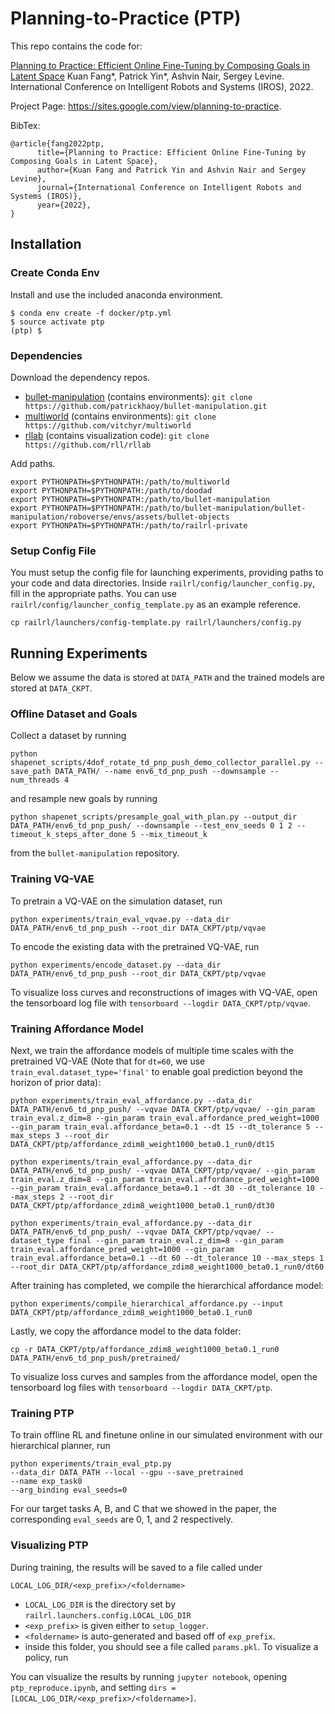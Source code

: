 
# Planning-to-Practice (PTP)

This repo contains the code for:

[Planning to Practice: Efficient Online Fine-Tuning by Composing Goals in Latent Space](https://arxiv.org/abs/2106.00671)
Kuan Fang*, Patrick Yin*, Ashvin Nair, Sergey Levine. 
International Conference on Intelligent Robots and Systems (IROS), 2022.

Project Page: https://sites.google.com/view/planning-to-practice.

BibTex:
```
@article{fang2022ptp,
      title={Planning to Practice: Efficient Online Fine-Tuning by Composing Goals in Latent Space}, 
      author={Kuan Fang and Patrick Yin and Ashvin Nair and Sergey Levine},
      journal={International Conference on Intelligent Robots and Systems (IROS)}, 
      year={2022},
}
```

## Installation

### Create Conda Env

Install and use the included anaconda environment.
```
$ conda env create -f docker/ptp.yml
$ source activate ptp
(ptp) $
```

### Dependencies
Download the dependency repos.
- [bullet-manipulation](https://github.com/patrickhaoy/bullet-manipulation) (contains environments): ```git clone https://github.com/patrickhaoy/bullet-manipulation.git```
- [multiworld](https://github.com/vitchyr/multiworld) (contains environments): ```git clone https://github.com/vitchyr/multiworld```
- [rllab](https://github.com/rll/rllab) (contains visualization code):  ```git clone https://github.com/rll/rllab```

Add paths.
```
export PYTHONPATH=$PYTHONPATH:/path/to/multiworld
export PYTHONPATH=$PYTHONPATH:/path/to/doodad
export PYTHONPATH=$PYTHONPATH:/path/to/bullet-manipulation
export PYTHONPATH=$PYTHONPATH:/path/to/bullet-manipulation/bullet-manipulation/roboverse/envs/assets/bullet-objects
export PYTHONPATH=$PYTHONPATH:/path/to/railrl-private
```

### Setup Config File

You must setup the config file for launching experiments, providing paths to your code and data directories. Inside `railrl/config/launcher_config.py`, fill in the appropriate paths. You can use `railrl/config/launcher_config_template.py` as an example reference.

```cp railrl/launchers/config-template.py railrl/launchers/config.py```

## Running Experiments
Below we assume the data is stored at `DATA_PATH` and the trained models are stored at `DATA_CKPT`.

### Offline Dataset and Goals
Collect a dataset by running
```
python shapenet_scripts/4dof_rotate_td_pnp_push_demo_collector_parallel.py --save_path DATA_PATH/ --name env6_td_pnp_push --downsample --num_threads 4
```
and resample new goals by running
```
python shapenet_scripts/presample_goal_with_plan.py --output_dir DATA_PATH/env6_td_pnp_push/ --downsample --test_env_seeds 0 1 2 --timeout_k_steps_after_done 5 --mix_timeout_k
```
from the `bullet-manipulation` repository.

### Training VQ-VAE
To pretrain a VQ-VAE on the simulation dataset, run
```
python experiments/train_eval_vqvae.py --data_dir DATA_PATH/env6_td_pnp_push --root_dir DATA_CKPT/ptp/vqvae
```
To encode the existing data with the pretrained VQ-VAE, run
```
python experiments/encode_dataset.py --data_dir DATA_PATH/env6_td_pnp_push --root_dir DATA_CKPT/ptp/vqvae
```
To visualize loss curves and reconstructions of images with VQ-VAE, open the tensorboard log file with `tensorboard --logdir DATA_CKPT/ptp/vqvae`.

### Training Affordance Model
Next, we train the affordance models of multiple time scales with the pretrained VQ-VAE (Note that for `dt=60`, we use `train_eval.dataset_type='final'` to enable goal prediction beyond the horizon of prior data):
```
python experiments/train_eval_affordance.py --data_dir DATA_PATH/env6_td_pnp_push/ --vqvae DATA_CKPT/ptp/vqvae/ --gin_param train_eval.z_dim=8 --gin_param train_eval.affordance_pred_weight=1000 --gin_param train_eval.affordance_beta=0.1 --dt 15 --dt_tolerance 5 --max_steps 3 --root_dir DATA_CKPT/ptp/affordance_zdim8_weight1000_beta0.1_run0/dt15

python experiments/train_eval_affordance.py --data_dir DATA_PATH/env6_td_pnp_push/ --vqvae DATA_CKPT/ptp/vqvae/ --gin_param train_eval.z_dim=8 --gin_param train_eval.affordance_pred_weight=1000 --gin_param train_eval.affordance_beta=0.1 --dt 30 --dt_tolerance 10 --max_steps 2 --root_dir DATA_CKPT/ptp/affordance_zdim8_weight1000_beta0.1_run0/dt30

python experiments/train_eval_affordance.py --data_dir DATA_PATH/env6_td_pnp_push/ --vqvae DATA_CKPT/ptp/vqvae/ --dataset_type final --gin_param train_eval.z_dim=8 --gin_param train_eval.affordance_pred_weight=1000 --gin_param train_eval.affordance_beta=0.1 --dt 60 --dt_tolerance 10 --max_steps 1 --root_dir DATA_CKPT/ptp/affordance_zdim8_weight1000_beta0.1_run0/dt60
```
After training has completed, we compile the hierarchical affordance model:
```
python experiments/compile_hierarchical_affordance.py --input DATA_CKPT/ptp/affordance_zdim8_weight1000_beta0.1_run0
```
Lastly, we copy the affordance model to the data folder:
```
cp -r DATA_CKPT/ptp/affordance_zdim8_weight1000_beta0.1_run0 DATA_PATH/env6_td_pnp_push/pretrained/
```
To visualize loss curves and samples from the affordance model, open the tensorboard log files with `tensorboard --logdir DATA_CKPT/ptp`.

### Training PTP
To train offline RL and finetune online in our simulated environment with our hierarchical planner, run
```
python experiments/train_eval_ptp.py 
--data_dir DATA_PATH --local --gpu --save_pretrained 
--name exp_task0
--arg_binding eval_seeds=0
```
For our target tasks A, B, and C that we showed in the paper, the corresponding `eval_seeds` are 0, 1, and 2 respectively.

### Visualizing PTP
During training, the results will be saved to a file called under
```
LOCAL_LOG_DIR/<exp_prefix>/<foldername>
```
 - `LOCAL_LOG_DIR` is the directory set by `railrl.launchers.config.LOCAL_LOG_DIR`
 - `<exp_prefix>` is given either to `setup_logger`.
 - `<foldername>` is auto-generated and based off of `exp_prefix`.
 - inside this folder, you should see a file called `params.pkl`. To visualize a policy, run

You can visualize the results by running `jupyter notebook`, opening `ptp_reproduce.ipynb`, and setting `dirs = [LOCAL_LOG_DIR/<exp_prefix>/<foldername>]`.
